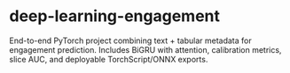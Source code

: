 # deep-learning-engagement
End-to-end PyTorch project combining text + tabular metadata for engagement prediction. Includes BiGRU with attention, calibration metrics, slice AUC, and deployable TorchScript/ONNX exports.
